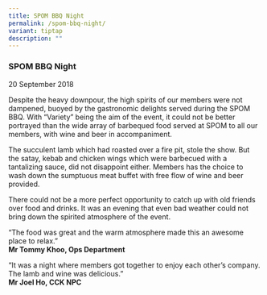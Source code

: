 ```yaml
---
title: SPOM BBQ Night
permalink: /spom-bbq-night/
variant: tiptap
description: ""
---
```

<h3><strong>SPOM BBQ Night</strong></h3>
<p>20 September 2018</p>
<p></p>
<p>Despite the heavy downpour, the high spirits of our members were not dampened,
buoyed by the gastronomic delights served during the SPOM BBQ. With “Variety”
being the aim of the event, it could not be better portrayed than the wide
array of barbequed food served at SPOM to all our members, with wine and
beer in accompaniment.</p>
<p>The succulent lamb which had roasted over a fire pit, stole the show.
But the satay, kebab and chicken wings which were barbecued with a tantalizing
sauce, did not disappoint either. Members has the choice to wash down the
sumptuous meat buffet with free flow of wine and beer provided.</p>
<p>There could not be a more perfect opportunity to catch up with old friends
over food and drinks. It was an evening that even bad weather could not
bring down the spirited atmosphere of the event.</p>
<p>“The food was great and the warm atmosphere made this an awesome place
to relax.”
<br><strong>Mr Tommy Khoo, Ops Department</strong>
</p>
<p>“It was a night where members got together to enjoy each other’s company.
The lamb and wine was delicious.”
<br><strong>Mr Joel Ho, CCK NPC</strong>
</p>